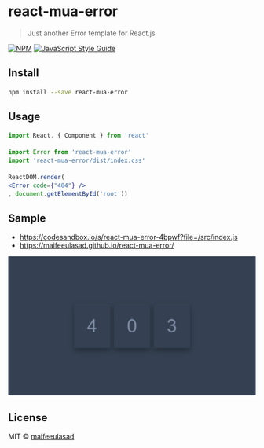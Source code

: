 # react-mua-error

> Just another Error template for React.js

[![NPM](https://img.shields.io/npm/v/react-mua-error.svg)](https://www.npmjs.com/package/react-mua-error) [![JavaScript Style Guide](https://img.shields.io/badge/code_style-standard-brightgreen.svg)](https://standardjs.com)

## Install

```bash
npm install --save react-mua-error
```

## Usage

```jsx
import React, { Component } from 'react'

import Error from 'react-mua-error'
import 'react-mua-error/dist/index.css'

ReactDOM.render(
<Error code={"404"} />
, document.getElementById('root'))
```

## Sample 
 - https://codesandbox.io/s/react-mua-error-4bpwf?file=/src/index.js
 - https://maifeeulasad.github.io/react-mua-error/

![snap-react-mua-error](https://raw.githubusercontent.com/maifeeulasad/react-mua-error/62d4d7b54a33f3e548feb859a2d723c9e1df658a/react_mua_error.png)

## License

MIT © [maifeeulasad](https://github.com/maifeeulasad)
